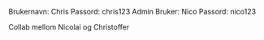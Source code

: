 Brukernavn: Chris Passord: chris123
Admin Bruker: Nico Passord: nico123

Collab mellom Nicolai og Christoffer
